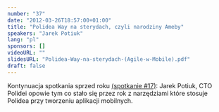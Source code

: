 ```yaml
---
number: "37"
date: "2012-03-26T18:57:00+01:00"
title: "Polidea Way na sterydach, czyli narodziny Ameby"
speakers: "Jarek Potiuk"
lang: "pl"
sponsors: []
videoURL: ""
slidesURL: "Polidea-Way-na-sterydach-(Agile-w-Mobile).pdf"
draft: false
---
```


Kontynuacja spotkania sprzed roku [(spotkanie #17)](/events/17): Jarek Potiuk, CTO Polidei opowie tym co stało się przez rok z narzędziami które stosuje Polidea przy tworzeniu aplikacji mobilnych.

